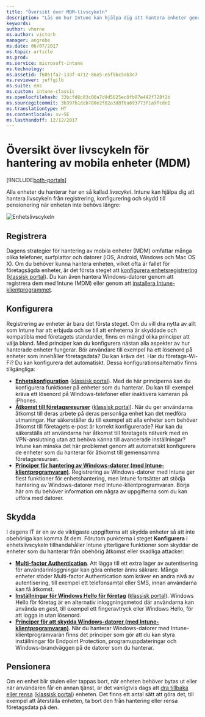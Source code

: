 ```yaml
---
title: "Översikt över MDM-livscykeln"
description: "Läs om hur Intune kan hjälpa dig att hantera enheter genom hela livscykeln, från registrering till konfiguration och slutligen pensionering."
keywords: 
author: vhorne
ms.author: victorh
manager: angrobe
ms.date: 06/07/2017
ms.topic: article
ms.prod: 
ms.service: microsoft-intune
ms.technology: 
ms.assetid: f6051fa7-133f-4712-86a5-e5f5bc5ab3c7
ms.reviewer: jeffgilb
ms.suite: ems
ms.custom: intune-classic
ms.openlocfilehash: 33bcfd8c83c00a7d9d5625ec0fb87e442f728f2b
ms.sourcegitcommit: 3b397b1dcb780e2f82a3d8fba693773f1a9fcde1
ms.translationtype: HT
ms.contentlocale: sv-SE
ms.lasthandoff: 12/12/2017
---
```

# <a name="overview-of-the-mobile-device-management-mdm-lifecycle"></a>Översikt över livscykeln för hantering av mobila enheter (MDM)

[!INCLUDE[both-portals](./includes/note-for-both-portals.md)]

Alla enheter du hanterar har en så kallad *livscykel*. Intune kan hjälpa dig att hantera livscykeln från registrering, konfigurering och skydd till pensionering när enheten inte behövs längre:

![Enhetslivscykeln](./media/device-lifecycle.png "Intune-enhetens livscykel")

## <a name="enroll"></a>Registrera
Dagens strategier för hantering av mobila enheter (MDM) omfattar många olika telefoner, surfplattor och datorer (iOS, Android, Windows och Mac OS X). Om du behöver kunna hantera enheten, vilket ofta är fallet för företagsägda enheter, är det första steget att [konfigurera enhetsregistrering](device-enrollment.md) ([klassisk portal](/intune-classic/deploy-use/enroll-devices-in-microsoft-intune)). Du kan även hantera Windows-datorer genom att registrera dem med Intune (MDM) eller genom att [installera Intune-klientprogrammet](/intune-classic/deploy-use/manage-windows-pcs-with-microsoft-intune).

## <a name="configure"></a>Konfigurera
Registrering av enheter är bara det första steget. Om du vill dra nytta av allt som Intune har att erbjuda och se till att enheterna är skyddade och kompatibla med företagets standarder, finns en mängd olika principer att välja bland. Med principer kan du konfigurera nästan alla aspekter av hur hanterade enheter fungerar. Bör användare till exempel ha ett lösenord på enheter som innehåller företagsdata? Du kan kräva det. Har du företags-Wi-Fi? Du kan konfigurera det automatiskt. Dessa konfigurationsalternativ finns tillgängliga:

- [**Enhetskonfiguration**](device-profiles.md) ([klassisk portal](/intune-classic/deploy-use/manage-settings-and-features-on-your-devices-with-microsoft-intune-policies)). Med de här principerna kan du konfigurera funktioner på enheter som du hanterar. Du kan till exempel kräva ett lösenord på Windows-telefoner eller inaktivera kameran på iPhones.
- [**Åtkomst till företagsresurser**](device-profiles.md) ([klassisk portal](/intune-classic/deploy-use/enable-access-to-company-resources-with-microsoft-intune)). När du ger användarna åtkomst till deras arbete på deras personliga enhet kan det medföra utmaningar. Hur säkerställer du till exempel att alla enheter som behöver åtkomst till företagets e-post är korrekt konfigurerade? Hur kan du säkerställa att användarna har åtkomst till företagets nätverk med en VPN-anslutning utan att behöva känna till avancerade inställningar? Intune kan minska det här problemet genom att automatiskt konfigurera de enheter som du hanterar för åtkomst till gemensamma företagsresurser.
- [**Principer för hantering av Windows-datorer (med Intune-klientprogramvaran)**](/intune-classic/deploy-use/common-windows-pc-management-tasks-with-the-microsoft-intune-computer-client). Registrering av Windows-datorer med Intune ger flest funktioner för enhetshantering, men Intune fortsätter att stödja hantering av Windows-datorer med Intune-klientprogramvaran. Börja här om du behöver information om några av uppgifterna som du kan utföra med datorer.

## <a name="protect"></a>Skydda
I dagens IT är en av de viktigaste uppgifterna att skydda enheter så att inte obehöriga kan komma åt dem. Förutom punkterna i steget **Konfigurera** i enhetslivscykeln tillhandahåller Intune ytterligare funktioner som skyddar de enheter som du hanterar från obehörig åtkomst eller skadliga attacker:
- [**Multi-factor Authentication**](/intune-classic/deploy-use/protect-your-devices-with-microsoft-intune). Att lägga till ett extra lager av autentisering för användarinloggningar kan göra enheter ännu säkrare. Många enheter stöder Multi-factor Authentication som kräver en andra nivå av autentisering, till exempel ett telefonsamtal eller SMS, innan användarna kan få åtkomst.
- [**Inställningar för Windows Hello för företag**](windows-hello.md) ([klassisk portal](/intune-classic/deploy-use/control-microsoft-passport-settings-on-devices-with-microsoft-intune)). Windows Hello för företag är en alternativ inloggningsmetod där användarna kan använda en *gest*, till exempel ett fingeravtryck eller Windows Hello, för att logga in utan lösenord.
- [**Principer för att skydda Windows-datorer (med Intune-klientprogramvaran)**](/intune-classic/deploy-use/policies-to-protect-windows-pcs-in-microsoft-intune). När du hanterar Windows-datorer med Intune-klientprogramvaran finns det principer som gör att du kan styra inställningar för Endpoint Protection, programuppdateringar och Windows-brandväggen på de datorer som du hanterar.

## <a name="retire"></a>Pensionera
Om en enhet blir stulen eller tappas bort, när enheten behöver bytas ut eller när användaren får en annan tjänst, är det vanligtvis dags att [dra tillbaka eller rensa](device-management.md) ([klassisk portal](/intune-classic/deploy-use/use-remote-wipe-to-help-protect-data-using-microsoft-intune)) enheten. Det finns ett antal sätt att göra det, till exempel att återställa enheten, ta bort den från hantering eller rensa företagsdata på den.
